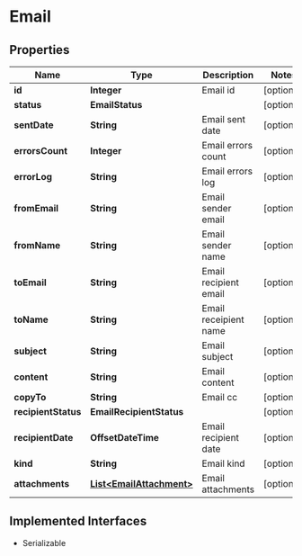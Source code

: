 

# Email


## Properties

| Name | Type | Description | Notes |
|------------ | ------------- | ------------- | -------------|
|**id** | **Integer** | Email id |  [optional] |
|**status** | **EmailStatus** |  |  [optional] |
|**sentDate** | **String** | Email sent date |  [optional] |
|**errorsCount** | **Integer** | Email errors count |  [optional] |
|**errorLog** | **String** | Email errors log |  [optional] |
|**fromEmail** | **String** | Email sender email |  [optional] |
|**fromName** | **String** | Email sender name |  [optional] |
|**toEmail** | **String** | Email recipient email |  [optional] |
|**toName** | **String** | Email receipient name |  [optional] |
|**subject** | **String** | Email subject |  [optional] |
|**content** | **String** | Email content |  [optional] |
|**copyTo** | **String** | Email cc |  [optional] |
|**recipientStatus** | **EmailRecipientStatus** |  |  [optional] |
|**recipientDate** | **OffsetDateTime** | Email recipient date |  [optional] |
|**kind** | **String** | Email kind |  [optional] |
|**attachments** | [**List&lt;EmailAttachment&gt;**](EmailAttachment.md) | Email attachments |  [optional] |


## Implemented Interfaces

* Serializable


